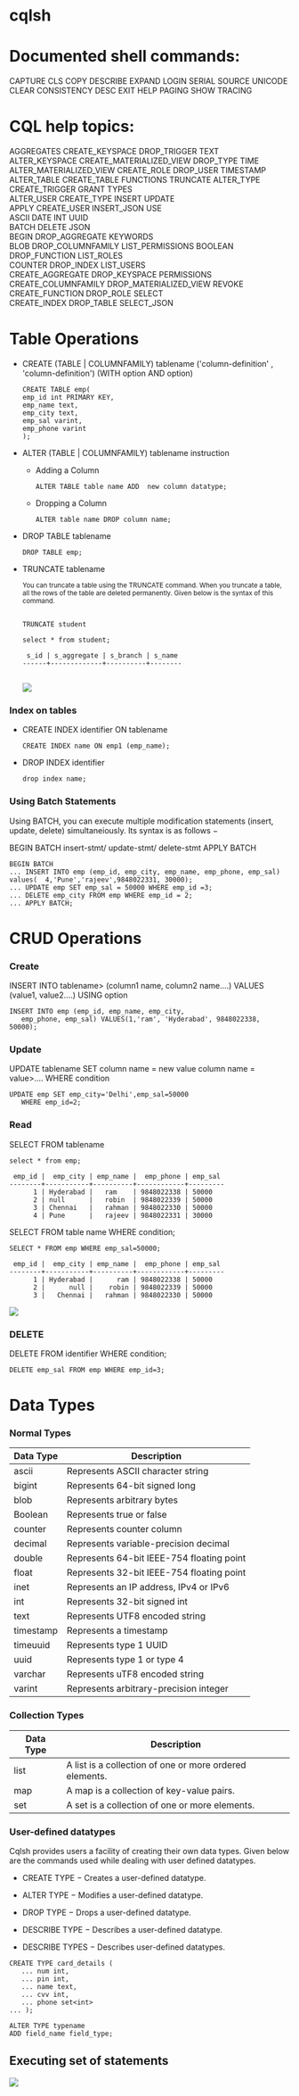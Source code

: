 
# cqlsh


# Documented shell commands:
CAPTURE  CLS          COPY  DESCRIBE  EXPAND  LOGIN   SERIAL  SOURCE   UNICODE
CLEAR    CONSISTENCY  DESC  EXIT      HELP    PAGING  SHOW    TRACING

# CQL help topics:
AGGREGATES               CREATE_KEYSPACE           DROP_TRIGGER      TEXT     
ALTER_KEYSPACE           CREATE_MATERIALIZED_VIEW  DROP_TYPE         TIME     
ALTER_MATERIALIZED_VIEW  CREATE_ROLE               DROP_USER         TIMESTAMP
ALTER_TABLE              CREATE_TABLE              FUNCTIONS         TRUNCATE 
ALTER_TYPE               CREATE_TRIGGER            GRANT             TYPES    
ALTER_USER               CREATE_TYPE               INSERT            UPDATE   
APPLY                    CREATE_USER               INSERT_JSON       USE      
ASCII                    DATE                      INT               UUID     
BATCH                    DELETE                    JSON            
BEGIN                    DROP_AGGREGATE            KEYWORDS        
BLOB                     DROP_COLUMNFAMILY         LIST_PERMISSIONS
BOOLEAN                  DROP_FUNCTION             LIST_ROLES      
COUNTER                  DROP_INDEX                LIST_USERS      
CREATE_AGGREGATE         DROP_KEYSPACE             PERMISSIONS     
CREATE_COLUMNFAMILY      DROP_MATERIALIZED_VIEW    REVOKE          
CREATE_FUNCTION          DROP_ROLE                 SELECT          
CREATE_INDEX             DROP_TABLE                SELECT_JSON    



# Table Operations

* CREATE (TABLE | COLUMNFAMILY) tablename
('column-definition' , 'column-definition')
(WITH option AND option)


	``` 
	CREATE TABLE emp(
   emp_id int PRIMARY KEY,
   emp_name text,
   emp_city text,
   emp_sal varint,
   emp_phone varint
   );

	```


* ALTER (TABLE | COLUMNFAMILY) tablename instruction

	* Adding a Column
		```
		ALTER TABLE table name ADD  new column datatype;
		```

	* Dropping a Column
		```
		ALTER table name DROP column name;
		```
* DROP TABLE tablename

	```
	DROP TABLE emp;
	```

* TRUNCATE tablename 
	
	<sub> 
	You can truncate a table using the TRUNCATE command. When you truncate a table, all the rows of the table are deleted permanently. Given below is the syntax of this command.</sub>

	```

	TRUNCATE student

	select * from student;
	
	 s_id | s_aggregate | s_branch | s_name
	------+-------------+----------+--------
	

	```

	<img src="../../images/Truncate.png">


### Index on tables

* CREATE INDEX identifier ON tablename
	```
	CREATE INDEX name ON emp1 (emp_name);
	```

* DROP INDEX identifier

	```
	drop index name;
	```

### Using Batch Statements

Using BATCH, you can execute multiple modification statements (insert, update, delete) simultaneiously. Its syntax is as follows −

BEGIN BATCH
insert-stmt/ update-stmt/ delete-stmt
APPLY BATCH
```
BEGIN BATCH
... INSERT INTO emp (emp_id, emp_city, emp_name, emp_phone, emp_sal) values(  4,'Pune','rajeev',9848022331, 30000);
... UPDATE emp SET emp_sal = 50000 WHERE emp_id =3;
... DELETE emp_city FROM emp WHERE emp_id = 2;
... APPLY BATCH;
```

# CRUD Operations

### Create

INSERT INTO tablename>
(column1 name, column2 name....)
VALUES (value1, value2....)
USING option

```
INSERT INTO emp (emp_id, emp_name, emp_city,
   emp_phone, emp_sal) VALUES(1,'ram', 'Hyderabad', 9848022338, 50000);
```

### Update
UPDATE tablename
SET column name = new value
column name = value>....
WHERE condition

```
UPDATE emp SET emp_city='Delhi',emp_sal=50000
   WHERE emp_id=2;
```

### Read

SELECT FROM tablename

```
select * from emp;

 emp_id |  emp_city | emp_name |  emp_phone | emp_sal
--------+-----------+----------+------------+---------
      1 | Hyderabad |   ram    | 9848022338 | 50000
      2 | null      |   robin  | 9848022339 | 50000
      3 | Chennai   |   rahman | 9848022330 | 50000
      4 | Pune      |   rajeev | 9848022331 | 30000
```

SELECT FROM table name WHERE condition;

```
SELECT * FROM emp WHERE emp_sal=50000;

 emp_id |  emp_city | emp_name |  emp_phone | emp_sal
--------+-----------+----------+------------+---------
      1 | Hyderabad |      ram | 9848022338 | 50000
      2 |      null |    robin | 9848022339 | 50000
      3 |   Chennai |   rahman | 9848022330 | 50000
```

<img src="../../images/selectCassandra.png">



### DELETE

DELETE FROM identifier WHERE condition;

```
DELETE emp_sal FROM emp WHERE emp_id=3;
```




# Data Types

### Normal Types

|Data Type|Description|
-----|---|
|ascii|Represents ASCII character string|
|bigint |Represents 64-bit signed long|
|blob|Represents arbitrary bytes|
|Boolean|Represents true or false|
|counter|Represents counter column|
|decimal|Represents variable-precision decimal|
|double|Represents 64-bit IEEE-754 floating point|
|float|Represents 32-bit IEEE-754 floating point|
|inet|Represents an IP address, IPv4 or IPv6|
|int|Represents 32-bit signed int|
|text|Represents UTF8 encoded string|
|timestamp|Represents a timestamp|
|timeuuid|Represents type 1 UUID|
|uuid|Represents type 1 or type 4|
|varchar|Represents uTF8 encoded string|
|varint|Represents arbitrary-precision integer


### Collection Types


|Data Type|Description|
-----|---|
|list|A list is a collection of one or more ordered elements.|
|map|A map is a collection of key-value pairs.|
|set|A set is a collection of one or more elements.|


### User-defined datatypes


Cqlsh provides users a facility of creating their own data types. Given below are the commands used while dealing with user defined datatypes.

* CREATE TYPE − Creates a user-defined datatype.

* ALTER TYPE − Modifies a user-defined datatype.

* DROP TYPE − Drops a user-defined datatype.

* DESCRIBE TYPE − Describes a user-defined datatype.

* DESCRIBE TYPES − Describes user-defined datatypes.

```
CREATE TYPE card_details (
   ... num int,
   ... pin int,
   ... name text,
   ... cvv int,
   ... phone set<int>
... ); 

ALTER TYPE typename
ADD field_name field_type; 
```


## Executing set of statements

<img src="../../images/Source.png">
